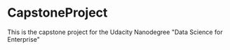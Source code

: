 # CapstoneProject
This is the capstone project for the Udacity Nanodegree "Data Science for Enterprise"
